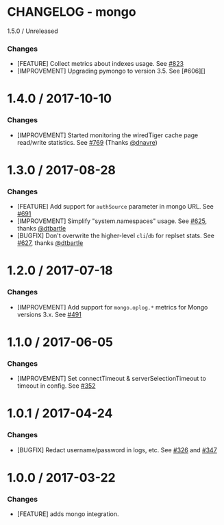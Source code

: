 # CHANGELOG - mongo

1.5.0 / Unreleased
### Changes

* [FEATURE] Collect metrics about indexes usage. See [#823][]
* [IMPROVEMENT] Upgrading pymongo to version 3.5. See [#606][]


1.4.0 / 2017-10-10
==================
### Changes

* [IMPROVEMENT] Started monitoring the wiredTiger cache page read/write statistics. See [#769][] (Thanks [@dnavre][])

1.3.0 / 2017-08-28
==================
### Changes

* [FEATURE] Add support for `authSource` parameter in mongo URL. See [#691][]
* [IMPROVEMENT] Simplify "system.namespaces" usage. See [#625][], thanks [@dtbartle][]
* [BUGFIX] Don't overwrite the higher-level `cli`/`db` for replset stats. See [#627][], thanks [@dtbartle][]

1.2.0 / 2017-07-18
==================
### Changes

* [IMPROVEMENT] Add support for `mongo.oplog.*` metrics for Mongo versions  3.x. See [#491][]

1.1.0 / 2017-06-05
==================
### Changes

* [IMPROVEMENT] Set connectTimeout & serverSelectionTimeout to timeout in config. See [#352][]

1.0.1 / 2017-04-24
==================
### Changes

* [BUGFIX] Redact username/password in logs, etc. See [#326][] and [#347][]

1.0.0 / 2017-03-22
==================

### Changes

* [FEATURE] adds mongo integration.

<!--- The following link definition list is generated by PimpMyChangelog --->
[#326]: https://github.com/DataDog/integrations-core/issues/326
[#347]: https://github.com/DataDog/integrations-core/issues/347
[#352]: https://github.com/DataDog/integrations-core/issues/352
[#491]: https://github.com/DataDog/integrations-core/issues/491
[#625]: https://github.com/DataDog/integrations-core/issues/625
[#627]: https://github.com/DataDog/integrations-core/issues/627
[#691]: https://github.com/DataDog/integrations-core/issues/691
[#769]: https://github.com/DataDog/integrations-core/issues/769
[#823]: https://github.com/DataDog/integrations-core/issues/823
[@dnavre]: https://github.com/dnavre
[@dtbartle]: https://github.com/dtbartle
